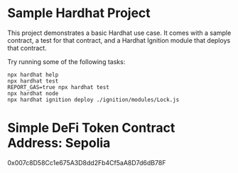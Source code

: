 # Sample Hardhat Project

This project demonstrates a basic Hardhat use case. It comes with a sample contract, a test for that contract, and a Hardhat Ignition module that deploys that contract.

Try running some of the following tasks:

```shell
npx hardhat help
npx hardhat test
REPORT_GAS=true npx hardhat test
npx hardhat node
npx hardhat ignition deploy ./ignition/modules/Lock.js
```

# Simple DeFi Token Contract Address: Sepolia
0x007c8D58Cc1e675A3D8dd2Fb4Cf5aA8D7d6dB78F
